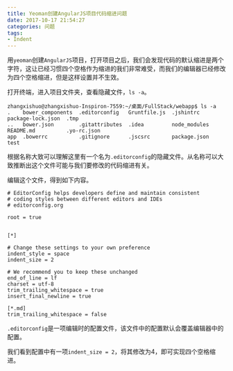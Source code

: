 ```yaml
---
title: Yeoman创建AngularJS项目代码缩进问题
date: 2017-10-17 21:54:27
categories: 问题
tags:
- Indent
---
```

用`yeoman`创建`AngularJS`项目，打开项目之后，我们会发现代码的默认缩进是两个字符，这让已经习惯四个空格作为缩进的我们非常难受，而我们的编辑器已经修改为四个空格缩进，但是这样设置并不生效。

<!-- more -->

打开终端，进入项目文件夹，查看隐藏文件，`ls -a`。

    zhangxishuo@zhangxishuo-Inspiron-7559:~/桌面/FullStack/webapp$ ls -a                             
    .    bower_components  .editorconfig   Gruntfile.js  .jshintrc     package-lock.json  .tmp       
    ..   bower.json        .gitattributes  .idea         node_modules  README.md          .yo-rc.json
    app  .bowerrc          .gitignore      .jscsrc       package.json  test                          

根据名称大致可以理解这里有一个名为`.editorconfig`的隐藏文件。从名称可以大致推断出这个文件可能与我们要修改的代码缩进有关。

编辑这个文件，得到如下内容。

    # EditorConfig helps developers define and maintain consistent
    # coding styles between different editors and IDEs
    # editorconfig.org

    root = true


    [*]

    # Change these settings to your own preference
    indent_style = space
    indent_size = 2

    # We recommend you to keep these unchanged
    end_of_line = lf
    charset = utf-8
    trim_trailing_whitespace = true
    insert_final_newline = true

    [*.md]
    trim_trailing_whitespace = false

`.editorconfig`是一项编辑时的配置文件，该文件中的配置默认会覆盖编辑器中的配置。

我们看到配置中有一项`indent_size = 2`，将其修改为4，即可实现四个空格缩进。